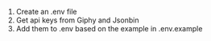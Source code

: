 1. Create an .env file
2. Get api keys from Giphy and Jsonbin
3. Add them to .env based on the example in .env.example
